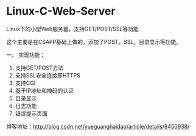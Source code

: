 Linux-C-Web-Server
==================

Linux下的小型Web服务器，支持GET/POST/SSL等功能.

这个主要是在CSAPP基础上做的，添加了POST，SSL，目录显示等功能。

一、 实现功能：
1. 支持GET/POST方法
2. 支持SSL安全连接即HTTPS
3. 支持CGI
4. 基于IP地址和掩码的认证
5. 目录显示
6. 日志功能
7. 错误提示页面

博客地址：http://blog.csdn.net/yueguanghaidao/article/details/8450938/
